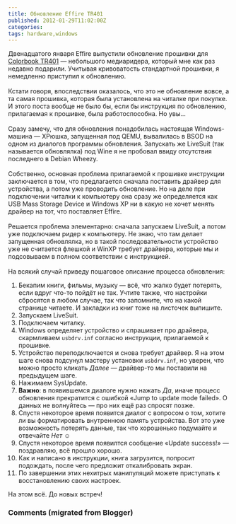 ```yaml
---
title: Обновление Effire TR401
published: 2012-01-29T11:02:00Z
categories: 
tags: hardware,windows
---
```


Двенадцатого января Effire выпустили обновление прошивки для <a href='http://effire.ru/catalogue/ebooks/colorbook_tr401/'>Colorbook TR401</a> — небольшого медиаридера, который мне как раз недавно подарили. Учитывая кривоватость стандартной прошивки, я немедленно приступил к обновлению.<br /><br />Кстати говоря, впоследствии оказалось, что это не обновление вовсе, а та самая прошивка, которая была установлена на читалке при покупке. И этого поста вообще не было бы, если бы инструкция по обновлению, прилагаемая к прошивке, была работоспособна. Но увы…<br /><br />Сразу замечу, что для обновления понадобилась настоящая Windows-машина — XPюшка, запущенная под QEMU, вывалилась в BSOD на одном из диалогов программы обновления. Запускать же LiveSuit (так называется обновлялка) под Wine я не пробовал ввиду отсутствия последнего в Debian Wheezy.<br /><a name='more'></a><br />Собственно, основная проблема прилагаемой к прошивке инструкции заключается в том, что предлагается сначала поставить драйвер для устройства, а потом уже проводить обновление. Но на деле при подключении читалки к компьютеру она сразу же определяется как USB Mass Storage Device и Windows XP ни в какую не хочет менять драйвер на тот, что поставляет Effire.<br /><br />Решается проблема элементарно: сначала запускаем LiveSuit, а потом уже подключаем ридер к компьютеру. Не знаю, что там делает запущенная обновлялка, но в такой последовательности устройство уже не считается флешкой и WinXP требует драйвера, которые мы и подсовываем в полном соответствии с инструкцией.<br /><br />На всякий случай приведу пошаговое описание процесса обновления:<ol><li>Бекапим книги, фильмы, музыку — всё, что жалко будет потерять, если вдруг что-то пойдёт не так. Учтите также, что настройки сбросятся в любом случае, так что запомните, что на какой странице читаете. И закладки из книг тоже на листочек выпишите.</li><li>Запускаем LiveSuit.</li><li>Подключаем читалку.</li><li>Windows определяет устройство и спрашивает про драйвера, скармливаем <code>usbdrv.inf</code> согласно инструкции, прилагаемой к прошивке.</li><li>Устройство переподключается и снова требует драйвер. Я на этом шаге снова подсунул мастеру установки <code>usbdrv.inf</code>, но уверен, что можно просто кликать <i>Далее</i> — драйвер-то мы поставили на предыдущем шаге.</li><li>Нажимаем SysUpdate.</li><li><b>Важно</b>: в появившемся диалоге нужно нажать <i>Да</i>, иначе процесс обновления прекратится с ошибкой «Jump to update mode failed». О данных не волнуйтесь — про них ещё раз спросят позже.</li><li>Спустя некоторое время появится диалог с вопросом о том, хотите ли вы форматировать внутреннюю память устройства. Вот это уже возможность потерять данные, так что хорошенько подумайте и отвечайте <i>Нет</i> ☺</li><li>Спустя некоторое время появилтся сообщение «Update success!» — поздравляю, всё прошло хорошо.</li><li>Как и написано в инструкции, книга загрузится, попросит подождать, после чего предложит откалибровать экран.</li><li>По завершении этих нехитрых манипуляций можете приступать к восстановлению своих настроек.</li></ol>На этом всё. До новых встреч!

<h3 id='hakyll-convert-comments-title'>Comments (migrated from Blogger)</h3>


